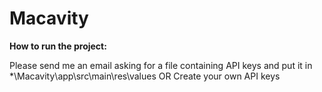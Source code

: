 # Macavity

<b>How to run the project:</b>

Please send me an email asking for a file containing API keys and put it in *\Macavity\app\src\main\res\values
OR
Create your own API keys
